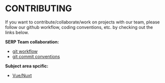 # CONTRIBUTING

If you want to contribute/collaborate/work on projects with our team, please follow our github workflow, coding conventions, etc. by checking out the links below.

**SERP Team collaboration:**
- [git workflow](git-workflow)
- [git commit conventions](git-commit-conventions)

**Subject area spcific:**
- [Vue/Nuxt](vue-nuxt)



<!--
Links TOC
https://github.com/serpcompany/.github/blob/main/
-->

[git-workflow]: https://github.com/serpcompany/.github/blob/main/docs/contributing/git-workflow.md
[git-commit-conventions]: https://github.com/serpcompany/.github/blob/main/docs/contributing/git-commit-conventions.md
[vue-nuxt]: https://github.com/serpcompany/.github/blob/main/docs/contributing/vue-nuxt.md